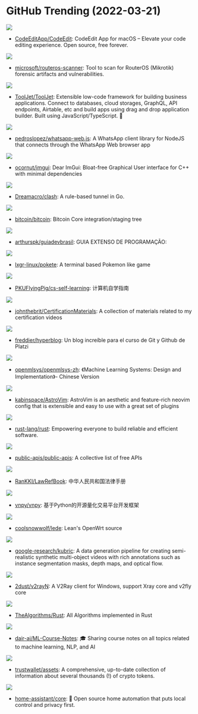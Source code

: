 # GitHub Trending (2022-03-21)

![](https://img.shields.io/badge/Swift-New%201-green?style=flat-square&logo=appveyor)
- [CodeEditApp/CodeEdit](https://github.com/CodeEditApp/CodeEdit): CodeEdit App for macOS – Elevate your code editing experience. Open source, free forever.

![](https://img.shields.io/badge/Python-New%20114-green?style=flat-square&logo=appveyor)
- [microsoft/routeros-scanner](https://github.com/microsoft/routeros-scanner): Tool to scan for RouterOS (Mikrotik) forensic artifacts and vulnerabilities.

![](https://img.shields.io/badge/JavaScript-New%20344-green?style=flat-square&logo=appveyor)
- [ToolJet/ToolJet](https://github.com/ToolJet/ToolJet): Extensible low-code framework for building business applications. Connect to databases, cloud storages, GraphQL, API endpoints, Airtable, etc and build apps using drag and drop application builder. Built using JavaScript/TypeScript. 🚀

![](https://img.shields.io/badge/JavaScript-New%20133-green?style=flat-square&logo=appveyor)
- [pedroslopez/whatsapp-web.js](https://github.com/pedroslopez/whatsapp-web.js): A WhatsApp client library for NodeJS that connects through the WhatsApp Web browser app

![](https://img.shields.io/badge/C%2B%2B-New%2073-green?style=flat-square&logo=appveyor)
- [ocornut/imgui](https://github.com/ocornut/imgui): Dear ImGui: Bloat-free Graphical User interface for C++ with minimal dependencies

![](https://img.shields.io/badge/Go-New%2092-green?style=flat-square&logo=appveyor)
- [Dreamacro/clash](https://github.com/Dreamacro/clash): A rule-based tunnel in Go.

![](https://img.shields.io/badge/C%2B%2B-New%2083-green?style=flat-square&logo=appveyor)
- [bitcoin/bitcoin](https://github.com/bitcoin/bitcoin): Bitcoin Core integration/staging tree

![](https://img.shields.io/badge/none-New%2095-green?style=flat-square&logo=appveyor)
- [arthurspk/guiadevbrasil](https://github.com/arthurspk/guiadevbrasil): GUIA EXTENSO DE PROGRAMAÇÃO:

![](https://img.shields.io/badge/Python-New%2041-green?style=flat-square&logo=appveyor)
- [lxgr-linux/pokete](https://github.com/lxgr-linux/pokete): A terminal based Pokemon like game

![](https://img.shields.io/badge/none-New%20232-green?style=flat-square&logo=appveyor)
- [PKUFlyingPig/cs-self-learning](https://github.com/PKUFlyingPig/cs-self-learning): 计算机自学指南

![](https://img.shields.io/badge/none-New%2019-green?style=flat-square&logo=appveyor)
- [johnthebrit/CertificationMaterials](https://github.com/johnthebrit/CertificationMaterials): A collection of materials related to my certification videos

![](https://img.shields.io/badge/HTML-New%2015-green?style=flat-square&logo=appveyor)
- [freddier/hyperblog](https://github.com/freddier/hyperblog): Un blog increíble para el curso de Git y Github de Platzi

![](https://img.shields.io/badge/TeX-New%2086-green?style=flat-square&logo=appveyor)
- [openmlsys/openmlsys-zh](https://github.com/openmlsys/openmlsys-zh): 《Machine Learning Systems: Design and Implementation》- Chinese Version

![](https://img.shields.io/badge/Lua-New%20132-green?style=flat-square&logo=appveyor)
- [kabinspace/AstroVim](https://github.com/kabinspace/AstroVim): AstroVim is an aesthetic and feature-rich neovim config that is extensible and easy to use with a great set of plugins

![](https://img.shields.io/badge/Rust-New%2068-green?style=flat-square&logo=appveyor)
- [rust-lang/rust](https://github.com/rust-lang/rust): Empowering everyone to build reliable and efficient software.

![](https://img.shields.io/badge/Python-New%20150-green?style=flat-square&logo=appveyor)
- [public-apis/public-apis](https://github.com/public-apis/public-apis): A collective list of free APIs

![](https://img.shields.io/badge/Swift-New%20136-green?style=flat-square&logo=appveyor)
- [RanKKI/LawRefBook](https://github.com/RanKKI/LawRefBook): 中华人民共和国法律手册

![](https://img.shields.io/badge/Python-New%2019-green?style=flat-square&logo=appveyor)
- [vnpy/vnpy](https://github.com/vnpy/vnpy): 基于Python的开源量化交易平台开发框架

![](https://img.shields.io/badge/C-New%2022-green?style=flat-square&logo=appveyor)
- [coolsnowwolf/lede](https://github.com/coolsnowwolf/lede): Lean's OpenWrt source

![](https://img.shields.io/badge/Python-New%2069-green?style=flat-square&logo=appveyor)
- [google-research/kubric](https://github.com/google-research/kubric): A data generation pipeline for creating semi-realistic synthetic multi-object videos with rich annotations such as instance segmentation masks, depth maps, and optical flow.

![](https://img.shields.io/badge/C%23-New%2069-green?style=flat-square&logo=appveyor)
- [2dust/v2rayN](https://github.com/2dust/v2rayN): A V2Ray client for Windows, support Xray core and v2fly core

![](https://img.shields.io/badge/Rust-New%2057-green?style=flat-square&logo=appveyor)
- [TheAlgorithms/Rust](https://github.com/TheAlgorithms/Rust): All Algorithms implemented in Rust

![](https://img.shields.io/badge/none-New%20145-green?style=flat-square&logo=appveyor)
- [dair-ai/ML-Course-Notes](https://github.com/dair-ai/ML-Course-Notes): 🎓 Sharing course notes on all topics related to machine learning, NLP, and AI

![](https://img.shields.io/badge/Go-New%208-green?style=flat-square&logo=appveyor)
- [trustwallet/assets](https://github.com/trustwallet/assets): A comprehensive, up-to-date collection of information about several thousands (!) of crypto tokens.

![](https://img.shields.io/badge/Python-New%2033-green?style=flat-square&logo=appveyor)
- [home-assistant/core](https://github.com/home-assistant/core): 🏡 Open source home automation that puts local control and privacy first.

